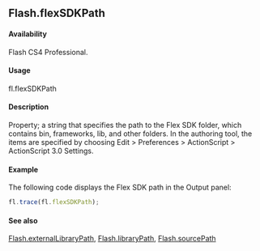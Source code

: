 ## Flash.flexSDKPath

#### Availability

Flash CS4 Professional.

#### Usage

fl.flexSDKPath

#### Description

Property; a string that specifies the path to the Flex SDK folder, which contains bin, frameworks, lib, and other folders. In the authoring tool, the items are specified by choosing Edit > Preferences > ActionScript > ActionScript 3.0 Settings.

#### Example

The following code displays the Flex SDK path in the Output panel:

```javascript
fl.trace(fl.flexSDKPath);
```

#### See also

[Flash.externalLibraryPath](../Flash_object_/Flash23.md), [Flash.libraryPath](../Flash_object_/Flash39.md), [Flash.sourcePath](../Flash_object_/Flash72.md)

